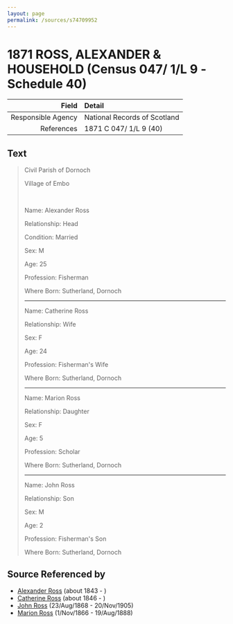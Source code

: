 ```yaml
---
layout: page
permalink: /sources/s74709952
---
```


# 1871 ROSS, ALEXANDER & HOUSEHOLD (Census 047/ 1/L 9 -Schedule 40)

Field | Detail
---:|:---
Responsible Agency | National Records of Scotland
References | 1871 C 047/ 1/L 9 (40)

## Text

> Civil Parish of Dornoch
>
> Village of Embo
>
> <br/>
>
> Name: Alexander Ross
>
> Relationship: Head
>
> Condition: Married
>
> Sex: M
>
> Age: 25
>
> Profession: Fisherman
>
> Where Born: Sutherland, Dornoch
>
> ---
>
> Name: Catherine Ross
>
> Relationship: Wife
>
> Sex: F
>
> Age: 24
>
> Profession: Fisherman's Wife
>
> Where Born: Sutherland, Dornoch
>
> ---
>
> Name: Marion Ross
>
> Relationship: Daughter
>
> Sex: F
>
> Age: 5
>
> Profession: Scholar
>
> Where Born: Sutherland, Dornoch
>
> ---
>
> Name: John Ross
>
> Relationship: Son
>
> Sex: M
>
> Age: 2
>
> Profession: Fisherman's Son
>
> Where Born: Sutherland, Dornoch
>

## Source Referenced by

* [Alexander Ross](../people/@17311533@-alexander-ross-b1843-d.md) (about 1843 - )
* [Catherine Ross](../people/@98280413@-catherine-ross-b1846-d.md) (about 1846 - )
* [John Ross](../people/@16505504@-john-ross-b1868-8-23-d1905-11-20.md) (23/Aug/1868 - 20/Nov/1905)
* [Marion Ross](../people/@75416110@-marion-ross-b1866-11-1-d1888-8-19.md) (1/Nov/1866 - 19/Aug/1888)
